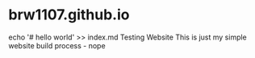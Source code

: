 # brw1107.github.io
echo '# hello world' >> index.md
Testing Website
This is just my simple website build process - nope


